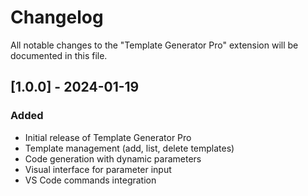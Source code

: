 # Changelog

All notable changes to the "Template Generator Pro" extension will be documented in this file.

## [1.0.0] - 2024-01-19

### Added
- Initial release of Template Generator Pro
- Template management (add, list, delete templates)
- Code generation with dynamic parameters
- Visual interface for parameter input
- VS Code commands integration

<!-- [1.0.0]: https://github.com/your-username/your-repository/releases/tag/v1.0.0 -->